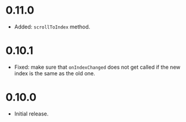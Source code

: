 # 0.11.0

- Added: `scrollToIndex` method.

# 0.10.1

- Fixed: make sure that `onIndexChanged` does not get called if the new index is the same as the old one.

# 0.10.0

- Initial release.
